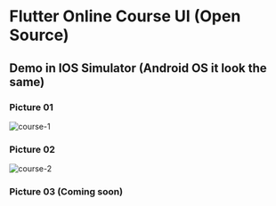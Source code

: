 # Flutter Online Course UI (Open Source)



## Demo in IOS Simulator (Android OS it look the same)
### Picture 01
![course-1](https://user-images.githubusercontent.com/36778896/108107386-c02b6300-70c1-11eb-8070-8a180c3b6289.png)
### Picture 02
![course-2](https://user-images.githubusercontent.com/36778896/108107646-17c9ce80-70c2-11eb-8827-18392875113e.png)

### Picture 03 (Coming soon)
